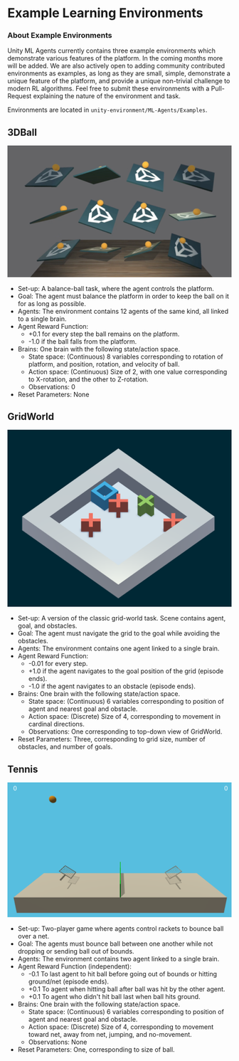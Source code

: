 # Example Learning Environments

### About Example Environments
Unity ML Agents currently contains three example environments which demonstrate various features of the platform. In the coming months more will be added. We are also actively open to adding community contributed environments as examples, as long as they are small, simple, demonstrate a unique feature of the platform, and provide a unique non-trivial challenge to modern RL algorithms. Feel free to submit these environments with a Pull-Request explaining the nature of the environment and task. 

Environments are located in `unity-environment/ML-Agents/Examples`.

## 3DBall

![Balance Ball](../images/balance.png)

* Set-up: A balance-ball task, where the agent controls the platform. 
* Goal: The agent must balance the platform in order to keep the ball on it for as long as possible.
* Agents: The environment contains 12 agents of the same kind, all linked to a single brain.
* Agent Reward Function: 
    * +0.1 for every step the ball remains on the platform. 
    * -1.0 if the ball falls from the platform.
* Brains: One brain with the following state/action space.
    * State space: (Continuous) 8 variables corresponding to rotation of platform, and position, rotation, and velocity of ball.
    * Action space: (Continuous) Size of 2, with one value corresponding to X-rotation, and the other to Z-rotation.
    * Observations: 0
* Reset Parameters: None

## GridWorld

![GridWorld](../images/gridworld.png)

* Set-up: A version of the classic grid-world task. Scene contains agent, goal, and obstacles. 
* Goal: The agent must navigate the grid to the goal while avoiding the obstacles.
* Agents: The environment contains one agent linked to a single brain.
* Agent Reward Function: 
    * -0.01 for every step.
    * +1.0 if the agent navigates to the goal position of the grid (episode ends).
    * -1.0 if the agent navigates to an obstacle (episode ends).
* Brains: One brain with the following state/action space.
    * State space: (Continuous) 6 variables corresponding to position of agent and nearest goal and obstacle.
    * Action space: (Discrete) Size of 4, corresponding to movement in cardinal directions.
    * Observations: One corresponding to top-down view of GridWorld.
* Reset Parameters: Three, corresponding to grid size, number of obstacles, and number of goals.


## Tennis

![Tennis](../images/tennis.png)

* Set-up: Two-player game where agents control rackets to bounce ball over a net. 
* Goal: The agents must bounce ball between one another while not dropping or sending ball out of bounds.
* Agents: The environment contains two agent linked to a single brain.
* Agent Reward Function (independent): 
    * -0.1 To last agent to hit ball before going out of bounds or hitting ground/net (episode ends).
    * +0.1 To agent when hitting ball after ball was hit by the other agent. 
    * +0.1 To agent who didn't hit ball last when ball hits ground.
* Brains: One brain with the following state/action space.
    * State space: (Continuous) 6 variables corresponding to position of agent and nearest goal and obstacle.
    * Action space: (Discrete) Size of 4, corresponding to movement toward net, away from net, jumping, and no-movement.
    * Observations: None
* Reset Parameters: One, corresponding to size of ball.

